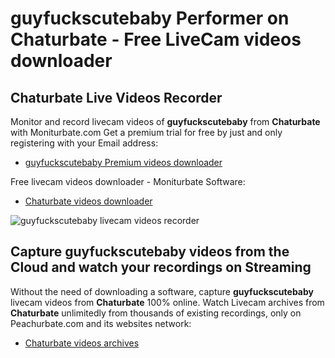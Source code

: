 # guyfuckscutebaby Performer on Chaturbate - Free LiveCam videos downloader

## Chaturbate Live Videos Recorder

Monitor and record livecam videos of **guyfuckscutebaby** from **Chaturbate** with Moniturbate.com
Get a premium trial for free by just and only registering with your Email address:
* [guyfuckscutebaby Premium videos downloader](https://moniturbate.com/request-demo-licence-key.html)

Free livecam videos downloader - Moniturbate Software:
* [Chaturbate videos downloader](https://moniturbate.com/moniturbate-download-software.html)

![guyfuckscutebaby livecam videos recorder](https://peachurnet.com/templates/moniturbate-software.png)


## Capture guyfuckscutebaby videos from the Cloud and watch your recordings on Streaming

Without the need of downloading a software, capture **guyfuckscutebaby** livecam videos from **Chaturbate** 100% online.
Watch Livecam archives from **Chaturbate** unlimitedly from thousands of existing recordings, only on Peachurbate.com and its websites network:
* [Chaturbate videos archives](https://peachurnet.com/)